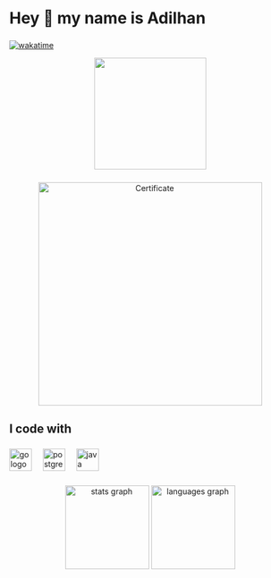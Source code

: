 <h1 align="left">Hey 👋 my name is Adilhan</h1>

###
[![wakatime](https://wakatime.com/badge/user/ed4d1b09-fa0b-4255-811a-6d676fa4d83e.svg)](https://wakatime.com/@ed4d1b09-fa0b-4255-811a-6d676fa4d83e)
<br clear="both">

<div align="center">
  <img height="200" src="https://static.wikia.nocookie.net/009dfb2f-0f04-4d80-8189-60da90f93170/scale-to-width/755"  />
</div>

###
<p align="center">
  <img src="https://github.com/user-attachments/assets/ae905588-9a6e-45c4-9092-60d9b6a7a603" alt="Certificate" width="400"/>
</p>


<h2 align="left">I code with</h2>

###

<div align="left">
  <img src="https://cdn.simpleicons.org/go/00ADD8" height="40" alt="go logo"  />
  <img width="12" />
  <img src="https://cdn.jsdelivr.net/gh/devicons/devicon/icons/postgresql/postgresql-original.svg" height="40" alt="postgresql logo"  />
  <img width="12" />
  <img src="https://cdn.jsdelivr.net/gh/devicons/devicon/icons/java/java-original.svg" height="40" alt="java logo"  />
</div>

###

<div align="center">
  <img src="https://github-readme-stats.vercel.app/api?username=bigxxby&hide_title=false&hide_rank=false&show_icons=true&include_all_commits=true&count_private=true&disable_animations=false&theme=dracula&locale=en&hide_border=false&order=1" height="150" alt="stats graph"  />
  <img src="https://github-readme-stats.vercel.app/api/top-langs?username=bigxxby&locale=en&hide_title=false&layout=compact&card_width=320&langs_count=5&theme=dracula&hide_border=false&order=2" height="150" alt="languages graph"  />
</div>

